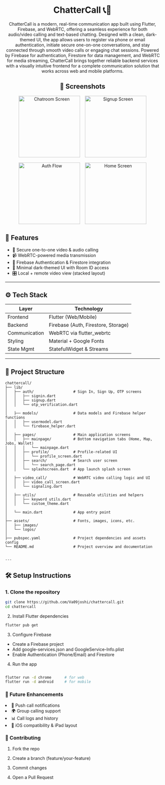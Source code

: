 <!-- Title -->
<h1 align="center">ChatterCall 📞💬</h1>

<p align="center">
 ChatterCall is a modern, real-time communication app built using Flutter, Firebase, and WebRTC, offering a seamless experience for both audio/video calling and text-based chatting. Designed with a clean, dark-themed UI, the app allows users to register via phone or email authentication, initiate secure one-on-one conversations, and stay connected through smooth video calls or engaging chat sessions. Powered by Firebase for authentication, Firestore for data management, and WebRTC for media streaming, ChatterCall brings together reliable backend services with a visually intuitive frontend for a complete communication solution that works across web and mobile platforms.

</p>







<h2 align="center">📸 Screenshots</h2>

<!-- Row 1 -->
<p align="center">
  <img src="https://github.com/user-attachments/assets/cfaa9cb1-4ea7-47c1-acfd-4da64bd6e606" alt="Chatroom Screen" width="200"/>
  &nbsp;&nbsp;
  <img src="https://github.com/user-attachments/assets/3cad62bb-cab9-41be-aad4-7f2817cae4a5" alt="Signup Screen" width="200"/>
</p>

<!-- Row 2 -->
<p align="center">
  <img src="https://github.com/user-attachments/assets/e8368128-af70-47dc-a960-d7ba120b0604" alt="Auth Flow" width="200"/>
  &nbsp;&nbsp;
  <img src="https://github.com/user-attachments/assets/6ac1c988-d695-48f6-a2ab-18175ee35997" alt="Home Screen" width="200"/>
</p>



## 🧩 Features

- 🔐 Secure one-to-one video & audio calling  
- 📹 WebRTC-powered media transmission  
- 📱 Firebase Authentication & Firestore integration  
- 💬 Minimal dark-themed UI with Room ID access  
- 🎛️ Local + remote video view (stacked layout)  

---

## ⚙️ Tech Stack

| Layer        | Technology            |
|--------------|------------------------|
| Frontend     | Flutter (Web/Mobile)   |
| Backend      | Firebase (Auth, Firestore, Storage) |
| Communication| WebRTC via flutter_webrtc |
| Styling      | Material + Google Fonts |
| State Mgmt   | StatefulWidget & Streams |

---

## 📁 Project Structure
```
chattercall/
├── lib/
│   ├── auth/                  # Sign In, Sign Up, OTP screens
│   │   ├── signin.dart
│   │   ├── signup.dart
│   │   └── otp_verification.dart
│
│   ├── models/                # Data models and Firebase helper functions
│   │   ├── usermodel.dart
│   │   └── firebase_helper.dart
│
│   ├── pages/                 # Main application screens
│   │   ├── mainpage/          # Bottom navigation tabs (Home, Map, Jobs, Wallet)
│   │   │   └── mainpage.dart
│   │   ├── profile/           # Profile-related UI
│   │   │   └── profile_screen.dart
│   │   ├── search/            # Search user screen
│   │   │   └── search_page.dart
│   │   └── splashscreen.dart  # App launch splash screen
│
│   ├── video_call/            # WebRTC video calling logic and UI
│   │   ├── video_call_screen.dart
│   │   └── signaling.dart
│
│   ├── utils/                 # Reusable utilities and helpers
│   │   ├── keyword_utils.dart
│   │   └── custom_theme.dart
│
│   └── main.dart              # App entry point
│
├── assets/                    # Fonts, images, icons, etc.
│   ├── images/
│   └── logos/
│
├── pubspec.yaml               # Project dependencies and assets config
└── README.md                  # Project overview and documentation


--- 
```
## 🛠️ Setup Instructions

### 1. Clone the repository
```bash
git clone https://github.com/Va09joshi/chattercall.git
cd chattercall
```
2. Install Flutter dependencies

```bash
flutter pub get
```

3. Configure Firebase
<ul>
<li>Create a Firebase project</li>
<li>Add google-services.json and GoogleService-Info.plist</li>
<li>Enable Authentication (Phone/Email) and Firestore</li>
</ul>



4. Run the app
```bash

flutter run -d chrome      # for web
flutter run -d android     # for mobile
```

<h3>🧠 Future Enhancements</h3>
<li>🔔 Push call notifications</li>
<li>🌍 Group calling support</li>
<li>📊 Call logs and history</li>
<li>📱 iOS compatibility & iPad layout</li>


<h3>🤝 Contributing</h3>

1. Fork the repo

2. Create a branch (feature/your-feature)

3. Commit changes

4. Open a Pull Request
